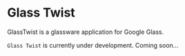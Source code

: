 Glass Twist
========

GlassTwist is a glassware application for Google Glass.

`Glass Twist` is currently under development.
Coming soon...
